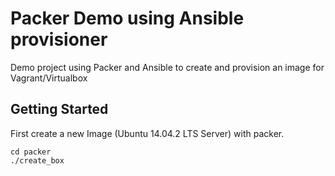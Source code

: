 # Packer Demo using Ansible provisioner

Demo project using Packer and Ansible to create and provision an image for Vagrant/Virtualbox

## Getting Started

First create a new Image (Ubuntu 14.04.2 LTS Server) with packer.

```
cd packer
./create_box
```
